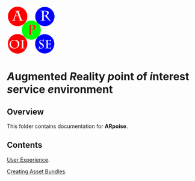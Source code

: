 ![ARpoise Logo](/images/arpoise_logo_rgb-128.png)
# *A*ugmented *R*eality *p*oint *o*f *i*nterest *s*ervice *e*nvironment

## Overview
This folder contains documentation for **ARpoise**.

## Contents
[User Experience](/documentation/UserExperience.md).

[Creating Asset Bundles](/documentation/CreatingAssetBundles.md).
